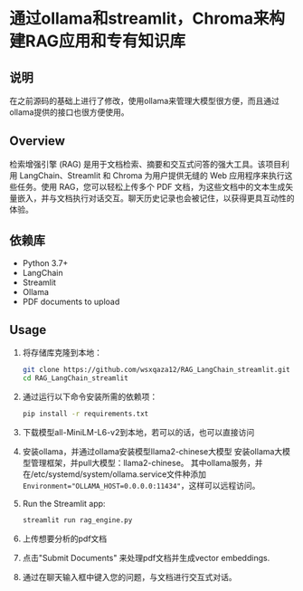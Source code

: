 # 通过ollama和streamlit，Chroma来构建RAG应用和专有知识库

## 说明
在之前源码的基础上进行了修改，使用ollama来管理大模型很方便，而且通过ollama提供的接口也很方便使用。


## Overview

检索增强引擎 (RAG) 是用于文档检索、摘要和交互式问答的强大工具。该项目利用 LangChain、Streamlit 和 Chroma 为用户提供无缝的 Web 应用程序来执行这些任务。使用 RAG，您可以轻松上传多个 PDF 文档，为这些文档中的文本生成矢量嵌入，并与文档执行对话交互。聊天历史记录也会被记住，以获得更具互动性的体验。

## 依赖库

- Python 3.7+
- LangChain
- Streamlit
- Ollama
- PDF documents to upload


## Usage

1. 将存储库克隆到本地：

   ```bash
   git clone https://github.com/wsxqaza12/RAG_LangChain_streamlit.git
   cd RAG_LangChain_streamlit
   ```

2. 通过运行以下命令安装所需的依赖项：
   ```bash
   pip install -r requirements.txt
   ```
   
3. 下载模型all-MiniLM-L6-v2到本地，若可以的话，也可以直接访问

4. 安装ollama，并通过ollama安装模型llama2-chinese大模型
   安装ollama大模型管理框架，并pull大模型：llama2-chinese。
   其中ollama服务，并在/etc/systemd/system/ollama.service文件种添加`Environment="OLLAMA_HOST=0.0.0.0:11434"`，这样可以远程访问。

3. Run the Streamlit app:
   ```bash
   streamlit run rag_engine.py
   ```

6. 上传想要分析的pdf文档

7. 点击"Submit Documents" 来处理pdf文档并生成vector embeddings.

9. 通过在聊天输入框中键入您的问题，与文档进行交互式对话。
